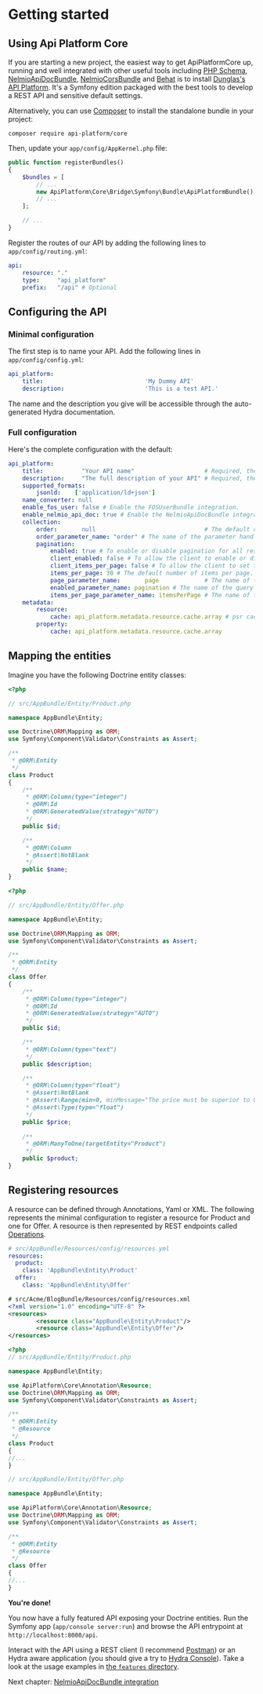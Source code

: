 # Getting started

## Using Api Platform Core

If you are starting a new project, the easiest way to get ApiPlatformCore up, running and well integrated with other useful
tools including [PHP Schema](http://php-schema.dunglas.com), [NelmioApiDocBundle](https://github.com/nelmio/NelmioApiDocBundle),
[NelmioCorsBundle](https://github.com/nelmio/NelmioCorsBundle) and [Behat](http://behat.org) is to install [Dunglas's API
Platform](https://github.com/dunglas/api-platform).
It's a Symfony edition packaged with the best tools to develop a REST API and sensitive default settings.

Alternatively, you can use [Composer](http://getcomposer.org) to install the standalone bundle in your project:

`composer require api-platform/core`

Then, update your `app/config/AppKernel.php` file:

```php
public function registerBundles()
{
    $bundles = [
        // ...
        new ApiPlatform\Core\Bridge\Symfony\Bundle\ApiPlatformBundle(),
        // ...
    ];

    // ...
}
```

Register the routes of our API by adding the following lines to `app/config/routing.yml`:

```yaml
api:
    resource: "."
    type:     "api_platform"
    prefix:   "/api" # Optional
```

## Configuring the API

### Minimal configuration

The first step is to name your API. Add the following lines in `app/config/config.yml`:

```yaml
api_platform:
    title:                             'My Dummy API'
    description:                       'This is a test API.'
```

The name and the description you give will be accessible through the auto-generated Hydra documentation.

### Full configuration

Here's the complete configuration with the default:

```yaml
api_platform:
    title:           "Your API name"                    # Required, the title of the API.
    description:     "The full description of your API" # Required, the description of the API.
    supported_formats:
        jsonld:    ['application/ld+json']
    name_converter: null
    enable_fos_user: false # Enable the FOSUserBundle integration.
    enable_nelmio_api_doc: true # Enable the NelmioApiDocBundle integration.
    collection:
        order:       null                               # The default order of results. (supported by Doctrine: ASC and DESC)
        order_parameter_name: "order" # The name of the parameter handling the sort direction
        pagination:
            enabled: true # To enable or disable pagination for all resource collections by default.
            client_enabled: false # To allow the client to enable or disable the pagination.
            client_items_per_page: false # To allow the client to set the number of items per page.
            items_per_page: 30 # The default number of items per page.
            page_parameter_name:       page             # The name of the parameter handling the page number.
            enabled_parameter_name: pagination # The name of the query parameter to enable or disable pagination.
            items_per_page_parameter_name: itemsPerPage # The name of the query parameter to set the number of items per page.
    metadata:
        resource:
            cache: api_platform.metadata.resource.cache.array # psr cache service
        property:
            cache: api_platform.metadata.resource.cache.array

```

## Mapping the entities

Imagine you have the following Doctrine entity classes:

```php
<?php

// src/AppBundle/Entity/Product.php

namespace AppBundle\Entity;

use Doctrine\ORM\Mapping as ORM;
use Symfony\Component\Validator\Constraints as Assert;

/**
 * @ORM\Entity
 */
class Product
{
    /**
     * @ORM\Column(type="integer")
     * @ORM\Id
     * @ORM\GeneratedValue(strategy="AUTO")
     */
    public $id;

    /**
     * @ORM\Column
     * @Assert\NotBlank
     */
    public $name;
}
```

```php
<?php

// src/AppBundle/Entity/Offer.php

namespace AppBundle\Entity;

use Doctrine\ORM\Mapping as ORM;
use Symfony\Component\Validator\Constraints as Assert;

/**
 * @ORM\Entity
 */
class Offer
{
    /**
     * @ORM\Column(type="integer")
     * @ORM\Id
     * @ORM\GeneratedValue(strategy="AUTO")
     */
    public $id;

    /**
     * @ORM\Column(type="text")
     */
    public $description;

    /**
     * @ORM\Column(type="float")
     * @Assert\NotBlank
     * @Assert\Range(min=0, minMessage="The price must be superior to 0.")
     * @Assert\Type(type="float")
     */
    public $price;
    
    /**
     * @ORM\ManyToOne(targetEntity="Product")
     */
    public $product;
}
```

## Registering resources

A resource can be defined through Annotations, Yaml or XML. The following represents the minimal configuration to register a resource for Product and one for Offer. A resource is then represented by REST endpoints called [Operations](operations.md).

<configurations>

```yaml
# src/AppBundle/Resources/config/resources.yml
resources:
  product:
    class: 'AppBundle\Entity\Product'
  offer:
    class: 'AppBundle\Entity\Offer'
```

```xml
# src/Acme/BlogBundle/Resources/config/resources.xml
<?xml version="1.0" encoding="UTF-8" ?>
<resources>
        <resource class="AppBundle\Entity\Product"/>
        <resource class="AppBundle\Entity\Offer"/>
</resources>
```

```php
<?php
// src/AppBundle/Entity/Product.php

namespace AppBundle\Entity;

use ApiPlatform\Core\Annotation\Resource;
use Doctrine\ORM\Mapping as ORM;
use Symfony\Component\Validator\Constraints as Assert;

/**
 * @ORM\Entity
 * @Resource
 */
class Product
{
//...
}

// src/AppBundle/Entity/Offer.php

namespace AppBundle\Entity;

use ApiPlatform\Core\Annotation\Resource;
use Doctrine\ORM\Mapping as ORM;
use Symfony\Component\Validator\Constraints as Assert;

/**
 * @ORM\Entity
 * @Resource
 */
class Offer
{
//...
}
```
</configurations>

**You're done!**

You now have a fully featured API exposing your Doctrine entities.
Run the Symfony app (`app/console server:run`) and browse the API entrypoint at `http://localhost:8000/api`.

Interact with the API using a REST client (I recommend [Postman](https://chrome.google.com/webstore/detail/postman-rest-client/fdmmgilgnpjigdojojpjoooidkmcomcm))
or an Hydra aware application (you should give a try to [Hydra Console](https://github.com/lanthaler/HydraConsole)). Take
a look at the usage examples in [the `features` directory](/features/).

Next chapter: [NelmioApiDocBundle integration](nelmio-api-doc.md)
